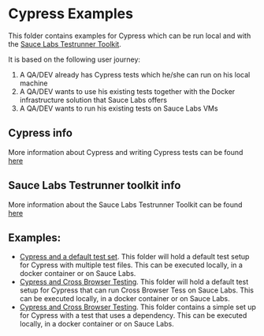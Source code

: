 # Cypress Examples
This folder contains examples for Cypress which can be run local and with the
[Sauce Labs Testrunner Toolkit](https://docs.saucelabs.com/testrunner-toolkit/index.html).

It is based on the following user journey:

1. A QA/DEV already has Cypress tests which he/she can run on his local machine
1. A QA/DEV wants to use his existing tests together with the Docker infrastructure solution that Sauce Labs offers
1. A QA/DEV wants to run his existing tests on Sauce Labs VMs

## Cypress info
More information about Cypress and writing Cypress tests can be found 
[here](https://docs.cypress.io/guides/overview/why-cypress.html#In-a-nutshell)

## Sauce Labs Testrunner toolkit info
More information about the Sauce Labs Testrunner Toolkit can be found 
[here](https://docs.saucelabs.com/testrunner-toolkit/index.html)

## Examples:
- [Cypress and a default test set](./sauce-connect). This folder will hold a default 
  test setup for Cypress with multiple test files. This can be executed locally, in a docker container or on Sauce Labs.
- [Cypress and Cross Browser Testing](./cross-browser). This folder will hold a default 
  test setup for Cypress that can run Cross Browser Tess on Sauce Labs. This can be executed locally, in a docker
  container or on Sauce Labs.
- [Cypress and Cross Browser Testing](./cross-browser). This folder contains a simple set up for Cypress with a test 
  that uses a dependency. This can be executed locally, in a docker container or on Sauce Labs.

